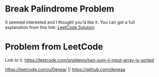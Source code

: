 # Break Palindrome Problem
It seemed interested and I thought you'd like it.
You can get a full explanation from this link: [LeetCode Solution](https://leetcode.com/problems/two-sum-ii-input-array-is-sorted/solutions/6649587/javascript-solution-run-time-1-ms-beats-ivrtk/)
# Problem from LeetCode
Link to it: https://leetcode.com/problems/two-sum-ii-input-array-is-sorted

https://leetcode.com/u/Denea/ || https://github.com/deneaa
